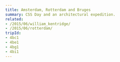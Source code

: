 ```yaml
---
title: Amsterdam, Rotterdam and Bruges
summary: CSS Day and an architectural expedition.
related:
- /2015/06/william_kentridge/
- /2015/06/rotterdam/
tripId:
- 4bc1
- 4be1
- 4bg1
- 4bi1
---
```

